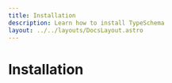 ```yaml
---
title: Installation
description: Learn how to install TypeSchema
layout: ../../layouts/DocsLayout.astro
---
```



# Installation
